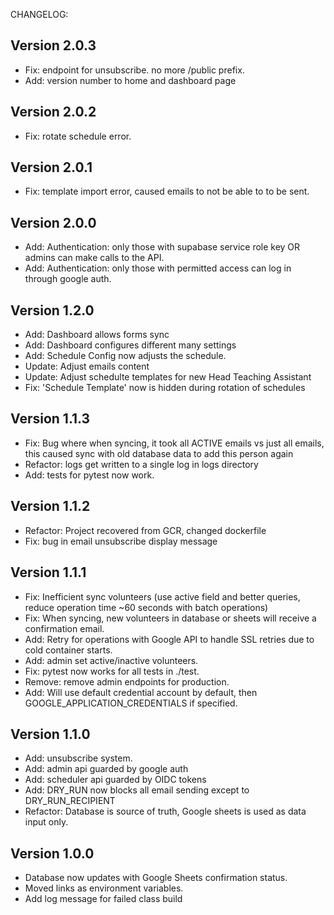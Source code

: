 CHANGELOG:

## Version 2.0.3

- Fix: endpoint for unsubscribe. no more /public prefix.
- Add: version number to home and dashboard page

## Version 2.0.2

- Fix: rotate schedule error.

## Version 2.0.1

- Fix: template import error, caused emails to not be able to to be sent.

## Version 2.0.0

- Add: Authentication: only those with supabase service role key OR admins can make calls to the API. 
- Add: Authentication: only those with permitted access can log in through google auth.

## Version 1.2.0

- Add: Dashboard allows forms sync
- Add: Dashboard configures different many settings
- Add: Schedule Config now adjusts the schedule.
- Update: Adjust emails content 
- Update: Adjust schedulte templates for new Head Teaching Assistant
- Fix: 'Schedule Template' now is hidden during rotation of schedules

## Version 1.1.3

- Fix: Bug where when syncing, it took all ACTIVE emails vs just all emails, this caused sync with old database data to add this person again
- Refactor: logs get written to a single log in logs directory
- Add: tests for pytest now work.

## Version 1.1.2

- Refactor: Project recovered from GCR, changed dockerfile
- Fix: bug in email unsubscribe display message

## Version 1.1.1

- Fix: Inefficient sync volunteers (use active field and better queries, reduce operation time ~60 seconds with batch operations)
- Fix: When syncing, new volunteers in database or sheets will receive a confirmation email.
- Add: Retry for operations with Google API to handle SSL retries due to cold container starts.
- Add: admin set active/inactive volunteers.
- Fix: pytest now works for all tests in ./test.
- Remove: remove admin endpoints for production.
- Add: Will use default credential account by default, then GOOGLE_APPLICATION_CREDENTIALS if specified.

## Version 1.1.0

- Add: unsubscribe system.
- Add: admin api guarded by google auth
- Add: scheduler api guarded by OIDC tokens
- Add: DRY_RUN now blocks all email sending except to DRY_RUN_RECIPIENT
- Refactor: Database is source of truth, Google sheets is used as data input only.

## Version 1.0.0

- Database now updates with Google Sheets confirmation status.
- Moved links as environment variables.
- Add log message for failed class build